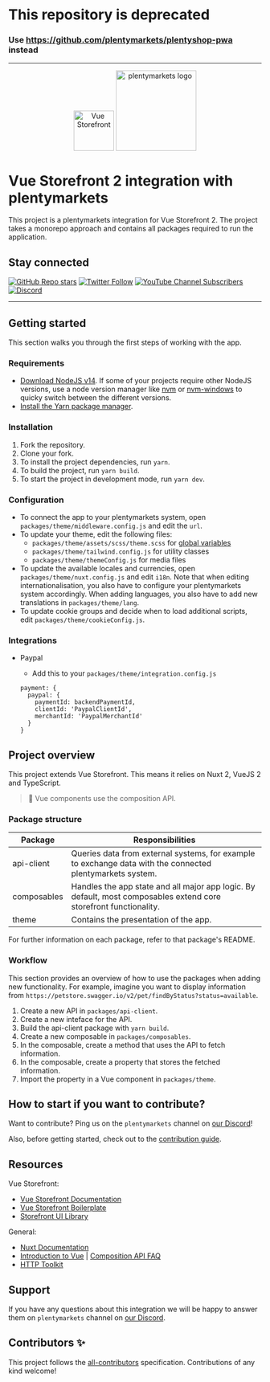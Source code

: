 # This repository is deprecated
### Use https://github.com/plentymarkets/plentyshop-pwa instead
---
<div align="center">
  <img src="https://user-images.githubusercontent.com/1626923/137092657-fb398d20-b592-4661-a1f9-4135db0b61d5.png" alt="Vue Storefront" height="80px" />

  <img src="https://cdn01.plentymarkets.com/avw8j9fg70hi/frontend/website_plentycom/plenty_Logos/plentymarkets/plentymarkets_Claim_RGB.png" alt="plentymarkets logo" height="160px" />
</div>

# Vue Storefront 2 integration with plentymarkets

This project is a plentymarkets integration for Vue Storefront 2. The project takes a monorepo approach and contains all packages required to run the application.

## Stay connected

[![GitHub Repo stars](https://img.shields.io/github/stars/vuestorefront/vue-storefront?style=social)](https://github.com/vuestorefront/vue-storefront)
[![Twitter Follow](https://img.shields.io/twitter/follow/vuestorefront?style=social)](https://twitter.com/vuestorefront)
[![YouTube Channel Subscribers](https://img.shields.io/youtube/channel/subscribers/UCkm1F3Cglty3CE1QwKQUhhg?style=social)](https://www.youtube.com/c/VueStorefront)
[![Discord](https://img.shields.io/discord/770285988244750366?label=join%20discord&logo=Discord&logoColor=white)](https://discord.vuestorefront.io)

------

<!-- ALL-CONTRIBUTORS-BADGE:START - Do not remove or modify this section -->
<!-- ALL-CONTRIBUTORS-BADGE:END -->

## Getting started

This section walks you through the first steps of working with the app.

### Requirements

* [Download NodeJS v14](https://nodejs.org/en/download/releases). If some of your projects require other NodeJS versions, use a node version manager like [nvm](https://github.com/nvm-sh/nvm) or [nvm-windows](https://github.com/coreybutler/nvm-windows) to quicky switch between the different versions.
* [Install the Yarn package manager](https://yarnpkg.com/getting-started/install).

### Installation

1. Fork the repository.
2. Clone your fork.
3. To install the project dependencies, run `yarn`.
4. To build the project, run `yarn build`.
5. To start the project in development mode, run `yarn dev`.

### Configuration

* To connect the app to your plentymarkets system, open `packages/theme/middleware.config.js` and edit the `url`.
* To update your theme, edit the following files:
  * `packages/theme/assets/scss/theme.scss` for [global variables](https://docs.storefrontui.io/v1/?path=/docs/getting-started-development-guide-css-customization--page#global-variables)
  * `packages/theme/tailwind.config.js` for utility classes
  * `packages/theme/themeConfig.js` for media files
* To update the available locales and currencies, open `packages/theme/nuxt.config.js` and edit `i18n`. Note that when editing internationalisation, you also have to configure your plentymarkets system accordingly. When adding languages, you also have to add new translations in `packages/theme/lang`.
* To update cookie groups and decide when to load additional scripts, edit `packages/theme/cookieConfig.js`.

### Integrations

- Paypal
    - Add this to your `packages/theme/integration.config.js`

    ```
    payment: {
      paypal: {
        paymentId: backendPaymentId,
        clientId: 'PaypalClientId',
        merchantId: 'PaypalMerchantId'
      }
    }
    ```
  

<!-- ### Publishing the project (TBA) -->

## Project overview

This project extends Vue Storefront. This means it relies on Nuxt 2, VueJS 2 and TypeScript.

> :notebook: Vue components use the composition API.

### Package structure

| Package | Responsibilities |
|---------|------------------|
| api-client | Queries data from external systems, for example to exchange data with the connected plentymarkets system. |
| composables | Handles the app state and all major app logic. By default, most composables extend core storefront functionality. |
| theme | Contains the presentation of the app. |

For further information on each package, refer to that package's README.

### Workflow

This section provides an overview of how to use the packages when adding new functionality. For example, imagine you want to display information from `https://petstore.swagger.io/v2/pet/findByStatus?status=available`.

1. Create a new API in `packages/api-client`.
2. Create a new inteface for the API.
3. Build the api-client package with `yarn build`.
4. Create a new composable in `packages/composables`.
5. In the composable, create a method that uses the API to fetch information.
6. In the composable, create a property that stores the fetched information.
7. Import the property in a Vue component in `packages/theme`.

## How to start if you want to contribute?

Want to contribute? Ping us on the `plentymarkets` channel on [our Discord](https://discord.vuestorefront.io)!

Also, before getting started, check out to the [contribution guide](https://github.com/plentymarkets/plentyshop-pwa/blob/main/.github/CONTRIBUTING.md).

## Resources

Vue Storefront:

<!-- * [plentymarkets integration Documentation](https://docs.vuestorefront.io/plentymarkets) -->
* [Vue Storefront Documentation](https://docs.vuestorefront.io/v2/)
* [Vue Storefront Boilerplate](https://github.com/vuestorefront/ecommerce-integration-boilerplate)
* [Storefront UI Library](https://docs.storefrontui.io/v1/?path=/docs/welcome--page)

General:

* [Nuxt Documentation](https://nuxtjs.org/docs/get-started/installation)
* [Introduction to Vue](https://vuejs.org/guide/introduction.html) | [Composition API FAQ](https://vuejs.org/guide/extras/composition-api-faq.html)
* [HTTP Toolkit](https://httptoolkit.tech)

## Support

If you have any questions about this integration we will be happy to answer them on `plentymarkets` channel on [our Discord](https://discord.vuestorefront.io/).

## Contributors ✨

<!-- ALL-CONTRIBUTORS-LIST:START - Do not remove or modify this section -->

<!-- ALL-CONTRIBUTORS-LIST:END -->

This project follows the [all-contributors](https://github.com/all-contributors/all-contributors) specification. Contributions of any kind welcome!
